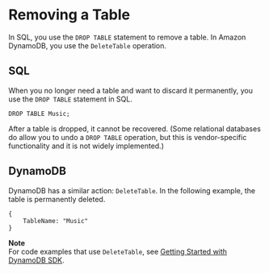 # Removing a Table<a name="SQLtoNoSQL.RemoveTable"></a>

In SQL, you use the `DROP TABLE` statement to remove a table\. In Amazon DynamoDB, you use the `DeleteTable` operation\.

## SQL<a name="SQLtoNoSQL.RemoveTable.SQL"></a>

When you no longer need a table and want to discard it permanently, you use the `DROP TABLE` statement in SQL\.

```
DROP TABLE Music;
```

After a table is dropped, it cannot be recovered\. \(Some relational databases do allow you to undo a `DROP TABLE` operation, but this is vendor\-specific functionality and it is not widely implemented\.\)

## DynamoDB<a name="SQLtoNoSQL.RemoveTable.DynamoDB"></a>

DynamoDB has a similar action: `DeleteTable`\. In the following example, the table is permanently deleted\.

```
{
    TableName: "Music"
}
```

**Note**  
For code examples that use `DeleteTable`, see [Getting Started with DynamoDB SDK](GettingStarted.md)\.